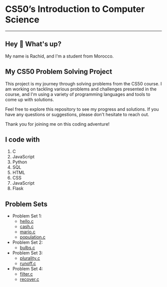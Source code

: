 # CS50’s Introduction to Computer Science
---

## Hey 👋 What's up?

My name is Rachid, and I'm a student from Morocco.

## My CS50 Problem Solving Project

This project is my journey through solving problems from the CS50 course. I am working on tackling various problems and challenges presented in the course, and I'm using a variety of programming languages and tools to come up with solutions.

Feel free to explore this repository to see my progress and solutions. If you have any questions or suggestions, please don't hesitate to reach out.

Thank you for joining me on this coding adventure!

## I code with

1. C
2. JavaScript
3. Python
4. SQL
5. HTML
6. CSS
7. JavaScript
8. Flask

## Problem Sets

- Problem Set 1:
  - [hello.c](hello.c)
  - [cash.c](cash.c)
  - [mario.c](mario.c)
  - [population.c](population.c)
- Problem Set 2:
  - [bulbs.c](bulbs.c)
- Problem Set 3:
  - [plurality.c](plurality.c)
  - [runoff.c](runoff.c)
- Problem Set 4:
  - [filter.c](filter.c)
  - [recover.c](recover.c)



